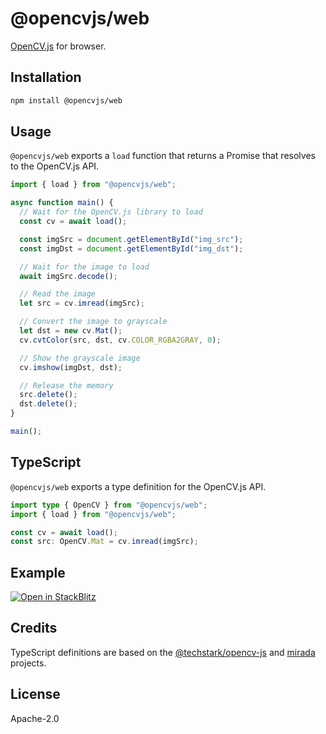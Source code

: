 # @opencvjs/web

[OpenCV.js](https://docs.opencv.org/4.x/d0/d84/tutorial_js_usage.html) for browser.

## Installation

```bash
npm install @opencvjs/web
```

## Usage

`@opencvjs/web` exports a `load` function that returns a Promise that resolves to the OpenCV.js API.

```ts
import { load } from "@opencvjs/web";

async function main() {
  // Wait for the OpenCV.js library to load
  const cv = await load();

  const imgSrc = document.getElementById("img_src");
  const imgDst = document.getElementById("img_dst");

  // Wait for the image to load
  await imgSrc.decode();

  // Read the image
  let src = cv.imread(imgSrc);

  // Convert the image to grayscale
  let dst = new cv.Mat();
  cv.cvtColor(src, dst, cv.COLOR_RGBA2GRAY, 0);

  // Show the grayscale image
  cv.imshow(imgDst, dst);

  // Release the memory
  src.delete();
  dst.delete();
}

main();
```

## TypeScript

`@opencvjs/web` exports a type definition for the OpenCV.js API.

```ts
import type { OpenCV } from "@opencvjs/web";
import { load } from "@opencvjs/web";

const cv = await load();
const src: OpenCV.Mat = cv.imread(imgSrc);
```

## Example

[![Open in StackBlitz](https://developer.stackblitz.com/img/open_in_stackblitz.svg)](https://stackblitz.com/fork/github/ocavue/opencvjs/tree/master/examples/web-vite)

## Credits

TypeScript definitions are based on the [@techstark/opencv-js](https://github.com/TechStark/opencv-js) and [mirada](https://github.com/cancerberoSgx/mirada) projects.

## License

Apache-2.0
